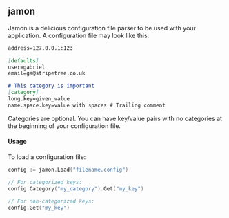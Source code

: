 ## jamon 

Jamon is a delicious configuration file parser to be used with your application. A configuration file may look like this:

```markdown
address=127.0.0.1:123

[defaults]
user=gabriel
email=ga@stripetree.co.uk

# This category is important
[category]
long.key=given_value
name.space.key=value with spaces # Trailing comment
```

Categories are optional. You can have key/value pairs with no categories at the beginning of your configuration file.

#### Usage

To load a configuration file:

```go
config := jamon.Load("filename.config")

// For categorized keys:
config.Category("my_category").Get("my_key")

// For non-categorized keys:
config.Get("my_key")
```
